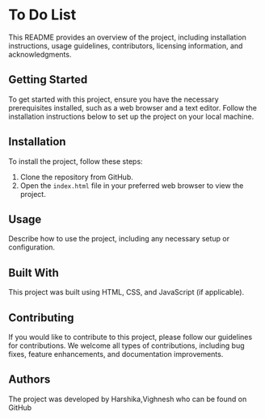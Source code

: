 # To Do List

This README provides an overview of the project, including installation instructions, usage guidelines, contributors, licensing information, and acknowledgments.

## Getting Started

To get started with this project, ensure you have the necessary prerequisites installed, such as a web browser and a text editor. Follow the installation instructions below to set up the project on your local machine.

## Installation

To install the project, follow these steps:

1. Clone the repository from GitHub.
2. Open the `index.html` file in your preferred web browser to view the project.

## Usage

Describe how to use the project, including any necessary setup or configuration.

## Built With

This project was built using HTML, CSS, and JavaScript (if applicable).

## Contributing

If you would like to contribute to this project, please follow our guidelines for contributions. We welcome all types of contributions, including bug fixes, feature enhancements, and documentation improvements.

## Authors

The project was developed by Harshika,Vighnesh who can be found on GitHub 




